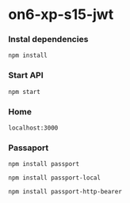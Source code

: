 # on6-xp-s15-jwt

### Instal dependencies ###

```
npm install
```

### Start API ###

```
npm start
```

### Home ###

```
localhost:3000
```

### Passaport ###
 ```
 npm install passport

 npm install passport-local

 npm install passport-http-bearer

 ```